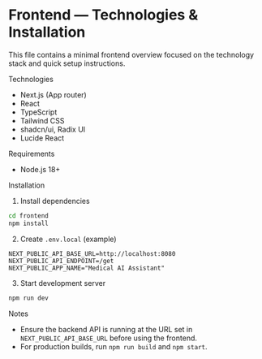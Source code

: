 # Frontend — Technologies & Installation

This file contains a minimal frontend overview focused on the technology stack and quick setup instructions.

Technologies

- Next.js (App router)
- React
- TypeScript
- Tailwind CSS
- shadcn/ui, Radix UI
- Lucide React

Requirements

- Node.js 18+

Installation

1. Install dependencies

```bash
cd frontend
npm install
```

2. Create `.env.local` (example)

```env
NEXT_PUBLIC_API_BASE_URL=http://localhost:8080
NEXT_PUBLIC_API_ENDPOINT=/get
NEXT_PUBLIC_APP_NAME="Medical AI Assistant"
```

3. Start development server

```bash
npm run dev
```

Notes

- Ensure the backend API is running at the URL set in `NEXT_PUBLIC_API_BASE_URL` before using the frontend.
- For production builds, run `npm run build` and `npm start`.

